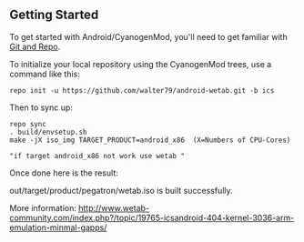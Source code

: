 

Getting Started
---------------

To get started with Android/CyanogenMod, you'll need to get
familiar with [Git and Repo](http://source.android.com/download/using-repo).

To initialize your local repository using the CyanogenMod trees, use a command like this:

    repo init -u https://github.com/walter79/android-wetab.git -b ics

Then to sync up:

    repo sync 
    . build/envsetup.sh
    make -jX iso_img TARGET_PRODUCT=android_x86  (X=Numbers of CPU-Cores)
    
    "if target android_x86 not work use wetab "



Once done here is the result:

out/target/product/pegatron/wetab.iso is built successfully.


More information: http://www.wetab-community.com/index.php?/topic/19765-icsandroid-404-kernel-3036-arm-emulation-minmal-gapps/
